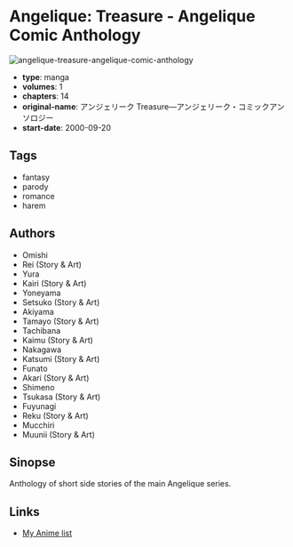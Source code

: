 # Angelique: Treasure - Angelique Comic Anthology

![angelique-treasure-angelique-comic-anthology](https://cdn.myanimelist.net/images/manga/3/13128.jpg)

-   **type**: manga
-   **volumes**: 1
-   **chapters**: 14
-   **original-name**: アンジェリーク Treasure—アンジェリーク・コミックアンソロジー
-   **start-date**: 2000-09-20

## Tags

-   fantasy
-   parody
-   romance
-   harem

## Authors

-   Omishi
-   Rei (Story & Art)
-   Yura
-   Kairi (Story & Art)
-   Yoneyama
-   Setsuko (Story & Art)
-   Akiyama
-   Tamayo (Story & Art)
-   Tachibana
-   Kaimu (Story & Art)
-   Nakagawa
-   Katsumi (Story & Art)
-   Funato
-   Akari (Story & Art)
-   Shimeno
-   Tsukasa (Story & Art)
-   Fuyunagi
-   Reku (Story & Art)
-   Mucchiri
-   Muunii (Story & Art)

## Sinopse

Anthology of short side stories of the main Angelique series.

## Links

-   [My Anime list](https://myanimelist.net/manga/9803/Angelique__Treasure_-_Angelique_Comic_Anthology)
